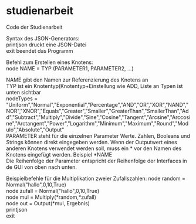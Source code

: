 # studienarbeit
Code der Studienarbeit

Syntax des JSON-Generators:<br>
printjson druckt eine JSON-Datei<br>
exit beendet das Programm

Befehl zum Erstellen eines Knotens:<br>
node NAME = TYP (PARAMETER1, PARAMETER2, ...)

NAME gibt den Namen zur Referenzierung des Knotens an<br>
TYP ist ein Knotentyp(Knotentyp+Einstellung wie ADD, Liste an Typen ist unten sichtbar<br>
    nodeTypes = "Uniform","Normal","Exponential","Percentage","AND","OR","XOR","NAND","NOR","XNOR","Equals","Greater","Smaller","GreaterThan","SmallerThan","Add","Subtract","Multiply","Divide","Sine","Cosine","Tangent","Arcsine","Arccosine","Arctangent","Power","Logarithm","Minimum","Maximum","Round","Modulo","Absolute","Output" <br>
PARAMETER steht für die einzelnen Parameter Werte. Zahlen, Booleans und Strings können direkt eingegeben werden. Wenn der Outputwert eines anderen Knotens verwendet werden soll, muss ein * vor den Namen des Knotens eingefügt werden. Beispiel \*NAME <br>
Die Reihenfolge der Parameter entspricht der Reihenfolge der Interfaces in de GUI von oben nach unten.<br>

Beispielbefehle für die Multiplikation zweier Zufallszahlen:
node random = Normal("hallo",0,10,True)<br>
node zufall = Normal("hallo",0,10,True)<br>
node mul = Multiply(\*random,\*zufall)<br>
node out = Output(\*mul, Ergebnis)<br>
printjson<br>
exit<br>
